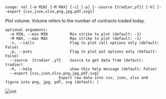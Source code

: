 ```
usage: vol [-m MIN] [-M MAX] [-c] [-p] [--source {tradier,yf}] [-h] [--export {csv,json,xlsx,png,jpg,pdf,svg}]
```

Plot volume. Volume refers to the number of contracts traded today.

```
optional arguments:
  -m MIN, --min MIN          Min strike to plot (default: -1)
  -M MAX, --max MAX          Max strike to plot (default: -1)
  -c, --calls                Flag to plot call options only (default: False)
  -p, --puts                 Flag to plot put options only (default: False)
  --source  {tradier ,yf}    Source to get data from (default: tradier)
  -h, --help                 show this help message (default: False)
  --export {csv,json,xlsx,png,jpg,pdf,svg}
                        Export raw data into csv, json, xlsx and figure into png, jpg, pdf, svg (default: )
```

![vol](https://user-images.githubusercontent.com/46355364/154291303-c23edf53-4242-4d9b-a45e-22ce8a633aa8.png)
